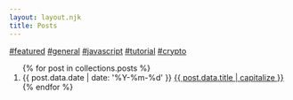 ```yaml
---
layout: layout.njk
title: Posts
---
```


<!-- <h1 class="title no-anchorify">posts</h1> -->

<p class="no-share">
  <a class="tag" href="/tags/featured">#featured</a> <a class="tag" href="/tags/general">#general</a> <a class="tag" href="/tags/javascript">#javascript</a> <a class="tag" href="/tags/tutorial">#tutorial</a> <a class="tag" href="/tags/crypto">#crypto</a>
</p>

<ol reversed class="searchable">
{% for post in collections.posts %}
  <li class="post-item">
    <span class="post-date">{{ post.data.date | date: '%Y-%m-%d' }}</span>
    <a href="{{ post.url }}" class="post-link">
      {{ post.data.title | capitalize }}
    </a>
  </li>
{% endfor %}
</ol>
